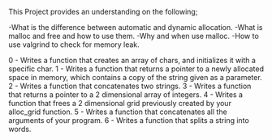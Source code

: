 This Project provides an understanding on the following;

-What is the difference between automatic and dynamic allocation.
-What is malloc and free and how to use them.
-Why and when use malloc.
-How to use valgrind to check for memory leak.

0 - Writes a function that creates an array of chars, and initializes it with a specific char.
1 - Writes a function that returns a pointer to a newly allocated space in memory, which contains a copy of the string given as a parameter.
2 - Writes a function that concatenates two strings.
3 - Writes a function that returns a pointer to a 2 dimensional array of integers.
4 - Writes a function that frees a 2 dimensional grid previously created by your alloc_grid function.
5 - Writes a function that concatenates all the arguments of your program.
6 - Writes a function that splits a string into words.
